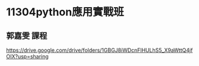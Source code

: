 # 11304python應用實戰班 

## 郭嘉雯 課程
https://drive.google.com/drive/folders/1GBGJ8iWDcnFlHULhS5_X9aWttQ4jfOIX?usp=sharing
